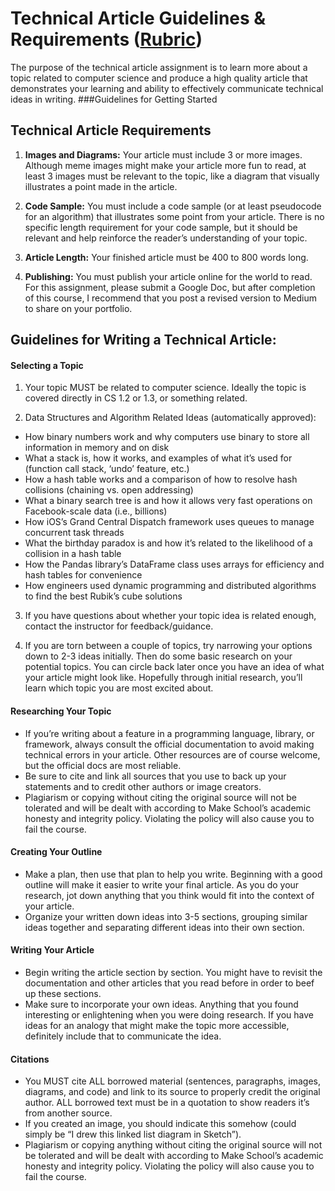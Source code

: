 
# Technical Article Guidelines & Requirements ([Rubric](Rubric_TechnicalArticle.pdf))
The purpose of the technical article assignment is to learn more about a topic related to computer science and produce a high quality article that demonstrates your learning and ability to effectively communicate technical ideas in writing.
###Guidelines for Getting Started

## Technical Article Requirements

1. **Images and Diagrams:** Your article must include 3 or more images. Although meme images might make your article more fun to read, at least 3 images must be relevant to the topic, like a diagram that visually illustrates a point made in the article.

2. **Code Sample:** You must include a code sample (or at least pseudocode for an algorithm) that illustrates some point from your article.
There is no specific length requirement for your code sample, but it should be relevant and help reinforce the reader’s understanding of your topic.

3. **Article Length:** Your finished article must be 400 to 800 words long.

4. **Publishing:** You must publish your article online for the world to read. For this assignment, please submit a Google Doc, but after completion of this course, I recommend that you post a revised version to Medium to share on your portfolio.

## Guidelines for Writing a Technical Article:
#### Selecting a Topic
1. Your topic MUST be related to computer science. Ideally the topic is covered directly in CS 1.2 or 1.3, or something related.

2. Data Structures and Algorithm Related Ideas (automatically approved):
  * How binary numbers work and why computers use binary to store all information in memory and on disk
  * What a stack is, how it works, and examples of what it’s used for (function call stack, ‘undo’ feature, etc.)
  * How a hash table works and a comparison of how to resolve hash collisions (chaining vs. open addressing)
  * What a binary search tree is and how it allows very fast operations on Facebook-scale data (i.e., billions)
  * How iOS’s Grand Central Dispatch framework uses queues to manage concurrent task threads
  * What the birthday paradox is and how it’s related to the likelihood of a collision in a hash table
  * How the Pandas library’s DataFrame class uses arrays for efficiency and hash tables for convenience
  * How engineers used dynamic programming and distributed algorithms to find the best Rubik’s cube solutions
  
3. If you have questions about whether your topic idea is related enough, contact the instructor for feedback/guidance.
 
4. If you are torn between a couple of topics, try narrowing your options down to 2-3 ideas initially. Then do some basic research on your potential topics. You can circle back later once you have an idea of what your article might look like. Hopefully through initial research, you’ll learn which topic you are most excited about.

#### Researching Your Topic
* If you’re writing about a feature in a programming language, library, or framework, always consult the official documentation to avoid making technical errors in your article. Other resources are of course welcome, but the official docs are most reliable.
* Be sure to cite and link all sources that you use to back up your statements and to credit other authors or image creators.
* Plagiarism or copying without citing the original source will not be tolerated and will be dealt with according to Make School’s academic honesty and integrity policy. Violating the policy will also cause you to fail the course.

#### Creating Your Outline
* Make a plan, then use that plan to help you write. Beginning with a good outline will make it easier to write your final article. As you do your research, jot down anything that you think would fit into the context of your article.
* Organize your written down ideas into 3-5 sections, grouping similar ideas together and separating different ideas into their own section. 

#### Writing Your Article
* Begin writing the article section by section. You might have to revisit the documentation and other articles that you read before in order to beef up these sections.
* Make sure to incorporate your own ideas. Anything that you found interesting or enlightening when you were doing research. If you have ideas for an analogy that might make the topic more accessible, definitely include that to communicate the idea.


#### Citations
* You MUST cite ALL borrowed material (sentences, paragraphs, images, diagrams, and code) and link to its source to properly credit the original author. ALL borrowed text must be in a quotation to show readers it’s from another source.
* If you created an image, you should indicate this somehow (could simply be “I drew this linked list diagram in Sketch”).
* Plagiarism or copying anything without citing the original source will not be tolerated and will be dealt with according to Make School’s academic honesty and integrity policy. Violating the policy will also cause you to fail the course.



